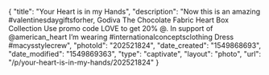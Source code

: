{
    "title": "Your Heart is in my Hands",
    "description": "Now this is an amazing #valentinesdaygiftsforher, Godiva The Chocolate Fabric Heart Box Collection  Use promo code LOVE to get 20% @. In support of @american_heart I’m wearing #internationalconceptsclothing Dress #macysstylecrew",
    "photoId": "202521824",
    "date_created": "1549868693",
    "date_modified": "1549869363",
    "type": "captivate",
    "layout": "photo",
    "url": "\/p\/your-heart-is-in-my-hands\/202521824"
}
